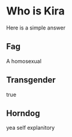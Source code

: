 # Who is Kira

Here is a simple answer

## Fag

A homosexual 
## Transgender

true 
## Horndog

yea self explanitory